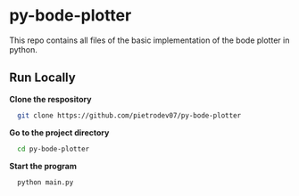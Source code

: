 # py-bode-plotter

This repo contains all files of the basic implementation of the bode plotter in python.

## Run Locally

**Clone the respository**

```bash
  git clone https://github.com/pietrodev07/py-bode-plotter
```

**Go to the project directory**

```bash
  cd py-bode-plotter
```

**Start the program**

```bash
  python main.py
```

